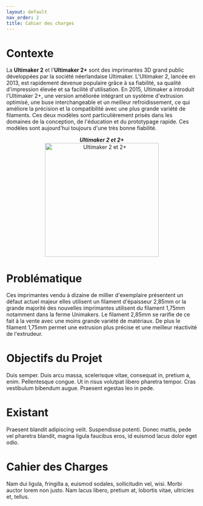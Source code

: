 ```yaml
---
layout: default
nav_order: 2
title: Cahier des charges
---
```


# Contexte
La **Ultimaker 2** et l'**Ultimaker 2+** sont des imprimantes 3D grand public développées par la société néerlandaise Ultimaker. L'Ultimaker 2, lancée en 2013, est rapidement devenue populaire grâce à sa fiabilité, sa qualité d'impression élevée et sa facilité d'utilisation. En 2015, Ultimaker a introduit l'Ultimaker 2+, une version améliorée intégrant un système d'extrusion optimisé, une buse interchangeable et un meilleur refroidissement, ce qui améliore la précision et la compatibilité avec une plus grande variété de filaments. Ces deux modèles sont particulièrement prisés dans les domaines de la conception, de l'éducation et du prototypage rapide. Ces modèles sont aujourd'hui toujours d'une très bonne fiabilité.

<p align="center">
  <strong><em>Ultimaker 2 et 2+</em></strong><br>
  <img src="https://pick3dprinter.com/wp-content/uploads/2019/12/Ultimaker-2-vs-Ultimaker-2-Plus-1-2048x1151.jpg" alt="Ultimaker 2 et 2+" width="300" />
</p>


# Problématique
Ces imprimantes vendu à dizaine de millier d'exemplaire présentent un défaut actuel majeur elles utilisent un filament d'épaisseur 2,85mm or la grande majorité des nouvelles imprimantes utilisent du filament 1,75mm notamment dans la ferme Unimakers. Le filament 2,85mm se rarifie de ce fait à la vente avec une moins grande variété de matériaux. De plus le filament 1,75mm permet une extrusion plus précise et une meilleur réactivité de l'extrudeur.  
# Objectifs du Projet

Duis semper. Duis arcu massa, scelerisque vitae, consequat in, pretium a, enim. Pellentesque congue. Ut in risus volutpat libero pharetra tempor. Cras vestibulum bibendum augue. Praesent egestas leo in pede.

# Existant

Praesent blandit adipiscing velit. Suspendisse potenti. Donec mattis, pede vel pharetra blandit, magna ligula faucibus eros, id euismod lacus dolor eget odio.

# Cahier des Charges

Nam dui ligula, fringilla a, euismod sodales, sollicitudin vel, wisi. Morbi auctor lorem non justo. Nam lacus libero, pretium at, lobortis vitae, ultricies et, tellus.

